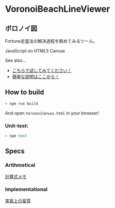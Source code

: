 VoronoiBeachLineViewer
======================

## ボロノイ図
Fortune走査法の解決過程を眺めてみるツール。

JavaScript on HTML5 Canvas

See also...
- [こちらで試してみてください！](http://ytel.up.seesaa.net/voronoi2/VoronoiCanvas.html)
- [簡単な説明はここから！](http://ytel.seesaa.net/article/400577360.html)

## How to build
```sh
> npm run build
```

And open `VoronoiCanvas.html` in your browser!

### Unit-test:
```sh
> npm test
```

## Specs
### Arithmetical
[計算式メモ](doc/specs.md)
### Implementational
[実装上の留意](doc/exceptional.md)
